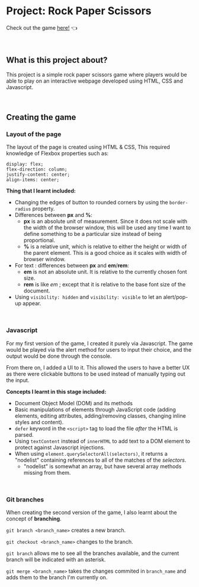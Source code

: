 # Project: Rock Paper Scissors

Check out the game [here!](https://neohw.github.io/rock-paper-scissors/) :point_left:

&nbsp;

## What is this project about?

This project is a simple rock paper scissors game where players would be able to play on an
interactive webpage developed using HTML, CSS and Javascript.

&nbsp;

## Creating the game

### **Layout of the page**


The layout of the page is created using HTML & CSS, This required knowledge of Flexbox properties such as:
```
display: flex;
flex-direction: column;
justify-content: center;
align-items: center;
```

**Thing that I learnt included:**
- Changing the edges of button to rounded corners by using the `border-radius` property.
- Differences between **px** and **%**:
  - **px** is an absolute unit of measurement. Since it does not scale with the width of the browser window, this will be used any time I want to define something to be a particular size instead of being proportional.
  - **%** is a relative unit, which is relative to either the height or width of the parent element. This is a good choice as it scales with width of browser window.
- For text : differences between **px** and **em**/**rem**:
  - **em** is not an absolute unit. It is relative to the currently chosen font size.
  - **rem** is like *em* ; except that it is relative to the base font size of the document.
- Using `visibility: hidden` and `visibility: visible` to let an alert/pop-up appear.

&nbsp;

### **Javascript**


For my first version of the game, I created it purely via Javascript. The game would be played via the alert method for users to input their choice, and the output would be done through the console.

From there on, I added a UI to it. This allowed the users to have a better UX as there were clickable buttons to be used instead of manually typing out the input.

**Concepts I learnt in this stage included:**

- Document Object Model (DOM) and its methods
- Basic manipulations of elements through JavaScript code (adding elements, editing attributes, adding/removing classes, changing inline styles and content).
- `defer` keyword in the `<script>` tag to load the file _after_ the HTML is parsed.
- Using `textContent` instead of `innerHTML` to add text to a DOM element to protect against Javascript injections.
- When using `element.querySelectorAll(selectors)`, it returns a "nodelist" containing references to all of the matches of the _selectors_.
  - "nodelist" is somewhat an array, but have several array methods missing from them.

&nbsp;

### **Git branches**


When creating the second version of the game, I also learnt about the concept of **branching**.

`git branch <branch_name>` creates a new branch.

`git checkout <branch_name>` changes to the branch.

`git branch` allows me to see all the branches available, and the current branch will be indicated with an asterisk.

`git merge <branch_name>` takes the changes commited in `branch_name` and adds them to the branch I'm currently on.
